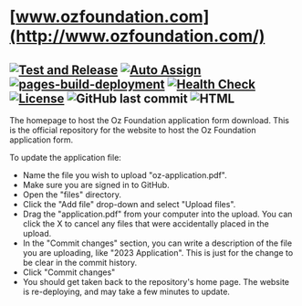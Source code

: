 # [www.ozfoundation.com](http://www.ozfoundation.com/)
## [![Test and Release](https://github.com/ozfoundation/application/actions/workflows/release.yml/badge.svg)](https://github.com/ozfoundation/application/actions/workflows/release.yml) [![Auto Assign](https://github.com/ozfoundation/application/actions/workflows/auto-assign.yml/badge.svg)](https://github.com/ozfoundation/application/actions/workflows/auto-assign.yml) [![pages-build-deployment](https://github.com/ozfoundation/application/actions/workflows/pages/pages-build-deployment/badge.svg)](https://github.com/ozfoundation/application/actions/workflows/pages/pages-build-deployment) [![Health Check](https://github.com/ozfoundation/application/actions/workflows/status.yml/badge.svg)](https://github.com/ozfoundation/application/actions/workflows/status.yml) [![License](https://img.shields.io/github/license/ozfoundation/application)](LICENSE) ![GitHub last commit](https://img.shields.io/github/last-commit/ozfoundation/application) ![HTML](https://img.shields.io/badge/language-HTML-orange)
The homepage to host the Oz Foundation application form download.
This is the official repository for the website to host the Oz Foundation application form.

To update the application file:
* Name the file you wish to upload "oz-application.pdf".
* Make sure you are signed in to GitHub.
* Open the "files" directory.
* Click the "Add file" drop-down and select "Upload files".
* Drag the "application.pdf" from your computer into the upload.  You can click the X to cancel any files that were accidentally placed in the upload.
* In the "Commit changes" section, you can write a description of the file you are uploading, like "2023 Application".  This is just for the change to be clear in the commit history.
* Click "Commit changes"
* You should get taken back to the repository's home page.  The website is re-deploying, and may take a few minutes to update.
